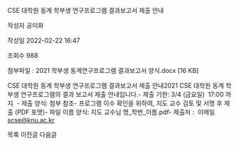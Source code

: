﻿CSE 대학원 동계 학부생 연구프로그램 결과보고서 제출 안내



작성자
공미화


작성일
2022-02-22 16:47


조회수
988


첨부파일 : 2021 학부생 동계연구프로그램 결과보고서 양식.docx [16 KB]


﻿CSE 대학원 동계 학부생 연구프로그램 결과보고서 제출 안내2021 CSE 대학원 동계 학부생 연구프로그램의 결과 보고서 제출 안내입니다.- 제출 기한: 3/4 (금요일)  17:00 까지  - 제출 양식: 첨부 참조- 프로그램 이수 확인을 위하여, 지도 교수 검토 및 서명 후 제출 (PDF 포맷)- 파일 이름 양식: 지도 교수님 명\_학번\_이름.pdf- 제출처 :  이메일    scse@knu.ac.kr  





목록
이전글
다음글




